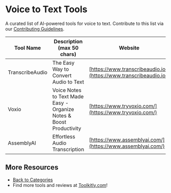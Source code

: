 # Voice to Text Tools

A curated list of AI-powered tools for voice to text. Contribute to this list via our [Contributing Guidelines](../CONTRIBUTING.md).

| Tool Name | Description (max 50 chars) | Website |
|-----------|----------------------------|---------|
| TranscribeAudio | The Easy Way to Convert Audio to Text | [https://www.transcribeaudio.io/](https://www.transcribeaudio.io/) |
| Voxio | Voice Notes to Text Made Easy - Organize Notes & Boost Productivity | [https://www.tryvoxio.com/](https://www.tryvoxio.com/) |
| AssemblyAI | Effortless Audio Transcription | [https://www.assemblyai.com/](https://www.assemblyai.com/) |

## More Resources
- [Back to Categories](https://github.com/ToolkitlyAI/awesome-ai-tools/blob/master/README.md)
- Find more tools and reviews at [Toolkitly.com](https://toolkitly.com)!
